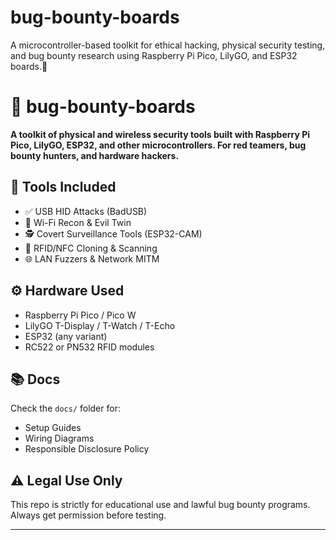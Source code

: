 # bug-bounty-boards
A microcontroller-based toolkit for ethical hacking, physical security testing, and bug bounty research using Raspberry Pi Pico, LilyGO, and ESP32 boards.🐞
# 🐞 bug-bounty-boards

**A toolkit of physical and wireless security tools built with Raspberry Pi Pico, LilyGO, ESP32, and other microcontrollers. For red teamers, bug bounty hunters, and hardware hackers.**

## 🔧 Tools Included
- ✅ USB HID Attacks (BadUSB)
- 📡 Wi-Fi Recon & Evil Twin
- 🕵️ Covert Surveillance Tools (ESP32-CAM)
- 📶 RFID/NFC Cloning & Scanning
- 🌐 LAN Fuzzers & Network MITM

## ⚙️ Hardware Used
- Raspberry Pi Pico / Pico W
- LilyGO T-Display / T-Watch / T-Echo
- ESP32 (any variant)
- RC522 or PN532 RFID modules

## 📚 Docs
Check the `docs/` folder for:
- Setup Guides
- Wiring Diagrams
- Responsible Disclosure Policy

## ⚠️ Legal Use Only
This repo is strictly for educational use and lawful bug bounty programs. Always get permission before testing.

---
